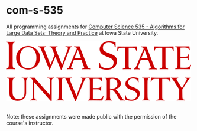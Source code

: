 # com-s-535

All programming assignments for [Computer Science 535 - Algorithms for Large Data Sets: Theory and Practice](https://courses.elo.iastate.edu/fall/2018/COM%20S/435/XW/overview) at Iowa State University.

<img src="isu.png" /><br /><br />

Note: these assignments were made public with the permission of the course's instructor.